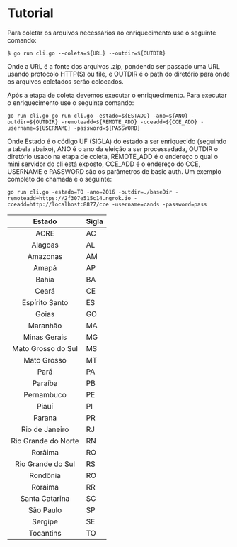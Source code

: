 # Tutorial

Para coletar os arquivos necessários ao enriquecimento use o seguinte comando:
```
$ go run cli.go --coleta=${URL} --outdir=${OUTDIR}
```

Onde a URL é a fonte dos arquivos .zip, pondendo ser passado uma URL usando protocolo HTTP(S) ou file, e OUTDIR é o path do diretório para onde os arquivos coletados serão colocados.

Após a etapa de coleta devemos executar o enriquecimento. Para executar o enriquecimento use o seguinte comando:
```
go run cli.go go run cli.go -estado=${ESTADO} -ano=${ANO} -outdir=${OUTDIR} -remoteadd=${REMOTE_ADD} -cceadd=${CCE_ADD} -username=${USERNAME} -password=${PASSWORD}
```

Onde Estado é o código UF (SIGLA) do estado a ser enriquecido (seguindo a tabela abaixo), ANO é o ano da eleição a ser processadada, OUTDIR o diretório usado na etapa de coleta, REMOTE_ADD é o endereço o qual o mini servidor do cli está exposto, CCE_ADD é o endereço do CCE, USERNAME e PASSWORD são os parâmetros de basic auth. Um exemplo completo de chamada é o seguinte:
```
go run cli.go -estado=TO -ano=2016 -outdir=./baseDir -remoteadd=https://2f307e515c14.ngrok.io -cceadd=http://localhost:8877/cce -username=cands -password=pass
```

| Estado | Sigla |
|:--:|:--|
|ACRE|AC|
|Alagoas|AL|
|Amazonas|AM|
|Amapá|AP|
|Bahia|BA|
|Ceará|CE|
|Espírito Santo|ES|
|Goias|GO|
|Maranhão|MA|
|Minas Gerais|MG|
|Mato Grosso do Sul|MS|    
|Mato Grosso|MT|
|Pará|PA|
|Paraíba|PB|
|Pernambuco|PE|
|Piauí|PI|
|Parana|PR|
|Rio de Janeiro|RJ|
|Rio Grande do Norte|RN|
|Rorâima|RO|
|Rio Grande do Sul|RS|
|Rondônia|RO|
|Roraima|RR|
|Santa Catarina|SC|
|São Paulo|SP|
|Sergipe|SE|
|Tocantins|TO|
